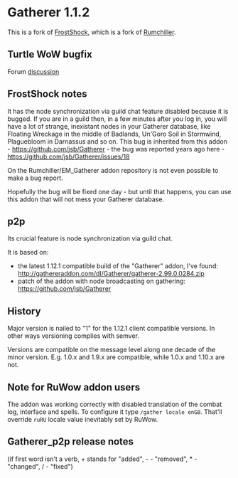 # Gatherer 1.1.2

This is a fork of [FrostShock](https://github.com/FrostShock/EM_Gatherer), which is a fork of [Rumchiller](https://github.com/Rumchiller/EM_Gatherer).

## Turtle WoW bugfix
Forum [discussion](https://forum.turtle-wow.org/viewtopic.php?f=3&t=980&p=21266#p21266)

## FrostShock notes

It has the node synchronization via guild chat feature disabled because it is bugged. If you are in a guild then, in a few minutes after you log in, you will have a lot of strange, inexistant nodes in your Gatherer database, like Floating Wreckage in the middle of Badlands, Un'Goro Soil in Stormwind, Plaguebloom in Darnassus and so on.
This bug is inherited from this addon - https://github.com/jsb/Gatherer - the bug was reported years ago here - https://github.com/jsb/Gatherer/issues/18

On the Rumchiller/EM_Gatherer addon repository is not even possible to make a bug report.

Hopefully the bug will be fixed one day - but until that happens, you can use this addon that will not mess your Gatherer database.

## p2p

Its crucial feature is node synchronization via guild chat.

It is based on:
* the latest 1.12.1 compatible build of the "Gatherer" addon, I've found:
  http://gathereraddon.com/dl/Gatherer/gatherer-2.99.0.0284.zip
* patch of the addon with node broadcasting on gathering:
  https://github.com/jsb/Gatherer

## History

Major version is nailed to "1" for the 1.12.1 client compatible versions.
In other ways versioning complies with semver.

Versions are compatible on the message level along one decade of the minor version.
E.g. 1.0.x and 1.9.x are compatible, while 1.0.x and 1.10.x are not.

## Note for RuWow addon users
The addon was working correctly with disabled translation of the combat log, interface and spells.
To configure it type `/gather locale enGB`. That'll override `ruRU` locale value inevitably set by RuWow.

## Gatherer_p2p release notes
(if first word isn't a verb, + stands for "added", - - "removed", * - "changed", / - "fixed")